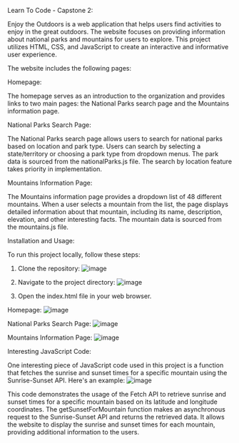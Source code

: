 Learn To Code - Capstone 2: 

Enjoy the Outdoors is a web application that helps users find activities to enjoy in the great outdoors. The website focuses on providing information about national parks and mountains for users to explore. This project utilizes HTML, CSS, and JavaScript to create an interactive and informative user experience.
 
The website includes the following pages:
 
Homepage:

The homepage serves as an introduction to the organization and provides links to two main pages: the National Parks search page and the Mountains information page.

 
National Parks Search Page:

The National Parks search page allows users to search for national parks based on location and park type. Users can search by selecting a state/territory or choosing a park type from dropdown menus. The park data is sourced from the nationalParks.js file. The search by location feature takes priority in implementation.
 
Mountains Information Page:

The Mountains information page provides a dropdown list of 48 different mountains. When a user selects a mountain from the list, the page displays detailed information about that mountain, including its name, description, elevation, and other interesting facts. The mountain data is sourced from the mountains.js file.
 
Installation and Usage:

To run this project locally, follow these steps:

1. Clone the repository:
 ![image](https://github.com/imalicx/EnjoyTheOutdoors2/assets/130395112/cbcc81f7-f8b5-47c9-a018-fb77fb8c6109)

2. Navigate to the project directory:
 ![image](https://github.com/imalicx/EnjoyTheOutdoors2/assets/130395112/712e7670-0c27-47e6-8495-28d430942224)
3. Open the index.html file in your web browser.
 
 
Homepage:
 ![image](https://github.com/imalicx/EnjoyTheOutdoors2/assets/130395112/34e0d7be-f9b4-44bc-923c-d99b05fb9c12)

National Parks Search Page:
 ![image](https://github.com/imalicx/EnjoyTheOutdoors2/assets/130395112/608cb28d-4ab5-4a36-b57e-6bb19de145cf)

Mountains Information Page:
 ![image](https://github.com/imalicx/EnjoyTheOutdoors2/assets/130395112/f5f419a2-35a7-4141-b1a6-5e41da4fc0da)

 
Interesting JavaScript Code:

One interesting piece of JavaScript code used in this project is a function that fetches the sunrise and sunset times for a specific mountain using the Sunrise-Sunset API. Here's an example:
![image](https://github.com/imalicx/EnjoyTheOutdoors2/assets/130395112/ca47755c-3d44-41d1-8f8f-d6ac832460fc)
 
 This code demonstrates the usage of the Fetch API to retrieve sunrise and sunset times for a specific mountain based on its latitude and longitude coordinates. The getSunsetForMountain function makes an asynchronous request to the Sunrise-Sunset API and returns the retrieved data. It allows the website to display the sunrise and sunset times for each mountain, providing additional information to the users.

